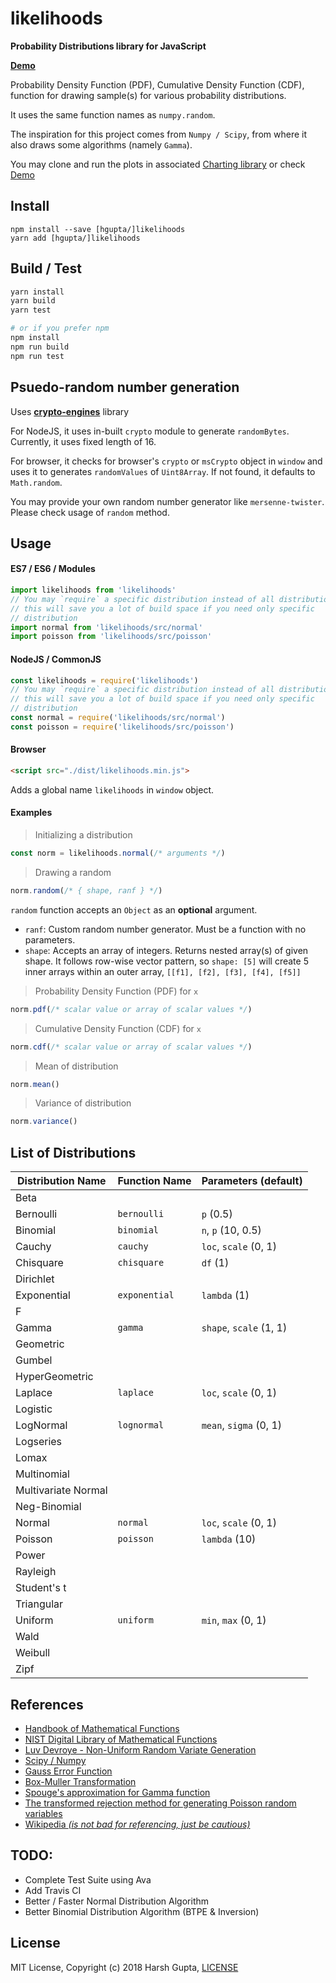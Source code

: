 # likelihoods
__Probability Distributions library for JavaScript__

[__Demo__][demo]

Probability Density Function (PDF), Cumulative Density Function (CDF),
function for drawing sample(s) for various probability distributions.

It uses the same function names as `numpy.random`.

The inspiration for this project comes from `Numpy / Scipy`, from where it
also draws some algorithms (namely `Gamma`).

You may clone and run the plots in associated [Charting library][charting]
or check [Demo][demo]

## Install
```
npm install --save [hgupta/]likelihoods
yarn add [hgupta/]likelihoods
```

## Build / Test
```sh
yarn install
yarn build
yarn test

# or if you prefer npm
npm install
npm run build
npm run test
```

## Psuedo-random number generation

Uses [__crypto-engines__][crypto-engine] library

For NodeJS, it uses in-built `crypto` module to generate `randomBytes`.
Currently, it uses fixed length of 16.

For browser, it checks for browser's `crypto` or `msCrypto` object in `window`
and uses it to generates `randomValues` of `Uint8Array`.
If not found, it defaults to `Math.random`.

You may provide your own random number generator like `mersenne-twister`.
Please check usage of `random` method.

## Usage

#### ES7 / ES6 / Modules
```javascript
import likelihoods from 'likelihoods'
// You may `require` a specific distribution instead of all distributions
// this will save you a lot of build space if you need only specific
// distribution
import normal from 'likelihoods/src/normal'
import poisson from 'likelihoods/src/poisson'
```

#### NodeJS / CommonJS
```javascript
const likelihoods = require('likelihoods')
// You may `require` a specific distribution instead of all distributions
// this will save you a lot of build space if you need only specific
// distribution
const normal = require('likelihoods/src/normal')
const poisson = require('likelihoods/src/poisson')
```

#### Browser
```html
<script src="./dist/likelihoods.min.js">
```

Adds a global name `likelihoods` in `window` object.

#### Examples

> Initializing a distribution
```javascript
const norm = likelihoods.normal(/* arguments */)
```

> Drawing a random
```javascript
norm.random(/* { shape, ranf } */)
```
`random` function accepts an `Object` as an __optional__ argument.

- `ranf`: Custom random number generator. Must be a function with no parameters.
- `shape`: Accepts an array of integers. Returns nested array(s) of given shape.
It follows row-wise vector pattern, so `shape: [5]` will create 5 inner arrays
within an outer array, `[[f1], [f2], [f3], [f4], [f5]]`

> Probability Density Function (PDF) for `x`
```javascript
norm.pdf(/* scalar value or array of scalar values */)
```

> Cumulative Density Function (CDF) for `x`
```javascript
norm.cdf(/* scalar value or array of scalar values */)
```

> Mean of distribution
```javascript
norm.mean()
```

> Variance of distribution
```javascript
norm.variance()
```

## List of Distributions

| Distribution Name   | Function Name | Parameters (default)    |
| ------------------- | ------------- | ----------------------- |
| Beta                |               |                         |
| Bernoulli           | `bernoulli`   | `p` (0.5)               |
| Binomial            | `binomial`    | `n`, `p` (10, 0.5)      |
| Cauchy              | `cauchy`      | `loc`, `scale` (0, 1)   |
| Chisquare           | `chisquare`   | `df` (1)                |
| Dirichlet           |               |                         |
| Exponential         | `exponential` | `lambda` (1)            |
| F                   |               |                         |
| Gamma               | `gamma`       | `shape`, `scale` (1, 1) |
| Geometric           |               |                         |
| Gumbel              |               |                         |
| HyperGeometric      |               |                         |
| Laplace             | `laplace`     | `loc`, `scale` (0, 1)   |
| Logistic            |               |                         |
| LogNormal           | `lognormal`   | `mean`, `sigma` (0, 1)  |
| Logseries           |               |                         |
| Lomax               |               |                         |
| Multinomial         |               |                         |
| Multivariate Normal |               |                         |
| Neg-Binomial        |               |                         |
| Normal              | `normal`      | `loc`, `scale` (0, 1)   |
| Poisson             | `poisson`     | `lambda` (10)           |
| Power               |               |                         |
| Rayleigh            |               |                         |
| Student's t         |               |                         |
| Triangular          |               |                         |
| Uniform             | `uniform`     | `min`, `max` (0, 1)     |
| Wald                |               |                         |
| Weibull             |               |                         |
| Zipf                |               |                         |

## References
- [Handbook of Mathematical Functions][nist-hmf]
- [NIST Digital Library of Mathematical Functions][dlmf-nist]
- [Luv Devroye - Non-Uniform Random Variate Generation][devroye]
- [Scipy / Numpy][numpy]
- [Gauss Error Function][error_fn]
- [Box-Muller Transformation][box-muller]
- [Spouge's approximation for Gamma function][gamma-fn]
- [The transformed rejection method for generating Poisson random variables][poisson-ptrs]
- [Wikipedia _(is not bad for referencing, just be cautious)_][wiki]

## TODO:
- Complete Test Suite using Ava
- Add Travis CI
- Better / Faster Normal Distribution Algorithm
- Better Binomial Distribution Algorithm (BTPE & Inversion)

## License
MIT License, Copyright (c) 2018 Harsh Gupta, [LICENSE][license]


  [charting]: https://github.com/hgupta/likelihoods-charting
  [demo]: https://hgupta.github.io/likelihoods
  [crypto-engine]: https://github.com/hgupta/crypto-engines
  [nist-hmf]: http://people.math.sfu.ca/~cbm/aands/intro.htm
  [dlmf-nist]: https://dlmf.nist.gov/
  [devroye]: http://luc.devroye.org/rnbookindex.html
  [numpy]: https://docs.scipy.org/doc/numpy/reference/routines.random.html
  [error_fn]: https://en.wikipedia.org/wiki/Error_function#Approximation_with_elementary_functions
  [box-muller]: http://www.design.caltech.edu/erik/Misc/Gaussian.html
  [gamma-fn]: https://deamentiaemundi.wordpress.com/2013/06/29/the-gamma-function-with-spouges-approximation/
  [license]: https://github.com/hgupta/likelihoods/blob/master/LICENSE
  [poisson-ptrs]: https://www.sciencedirect.com/science/article/pii/0167668793909974
  [wiki]: https://en.wikipedia.org/wiki/
